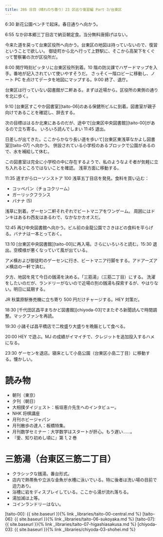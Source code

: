 ```yaml
---
title: 286 日目（晴れのち曇り）23 区巡り復習編 Part 3/台東区
---
```


6:30 新花公園ベンチで起床。春日通りへ向かう。

6:55 なか卯本郷三丁目店で納豆朝定食。当分無料唐揚げはない。

今来た道を戻って台東区役所へ向かう。台東区の地図は持っていないので、復習ということで欲しい。
御徒町から北へ行って上野駅に、そこから高架下をくぐって警察署の次が区役所だ。

8:00 開庁時刻ピッタリに台東区役所到着。10 階の防災課でハザードマップを入手。番地が記入されていて使いやすそうだ。
さっそく一階ロビーに移動し、ノート PC を点けてデータを地図にマップする。9:00 終了、退庁。

台東区は行っていない図書館が二軒ある。まずは近場から。区役所の東側の通りを北に歩く。

9:10 [台東区すこやか図書室][taito-06]のある保健所ビルに到着。図書室が親子向けであることを確認し、辞去する。

次の目標ははるか北東にあるのだが、途中で[台東区中央図書館][taito-00]があるので立ち寄る。
いろいろ読んでしまい 11:45 退出。

日差しが出てきた。ここからかなり長い道を歩いて[台東区東浅草なかよし図書室][taito-07] へ向かう。
併設されている小学校のあるブロックで公園があるので、水を補給して休む。

この図書室は完全に小学校の中に存在するようで、私のようなよそ者が気軽に立ち入れるところではないことを確認。
浅草方面に移動する。

11:35 道すがらローソンストア 100 浅草五丁目店を発見。食料を買い込む：
* コッペパン（チョコクリーム）
* ガーリックフランス
* バナナ (5)

浅草に到着。ゲーセン二軒それぞれでビートマニアをワンゲーム。
周囲にはドンキはあるわ西友はあるわで、なかなかカオスだ。

12:45 再び中央図書館へ向かう。ビル前の金龍公園でさきほどの食料を平らげる。バナナは一本とっておく。

13:10 [台東区中央図書館][taito-00]に再入場。さらにいろいろと読む。15:30 退出。空模様が悪くなっていて風が出ている。

アメ横および御徒町のゲーセンに行き、ビートマニア行脚をする。アドアーズアメ横店の一軒で済む。

夕方、地図を見て今日の銭湯を決める。「三筋湯」（三筋二丁目）にする。
洗濯をしたいのだが、ランドリーがないので近場の別の銭湯も探索するが、やはりない。明日に延期する。

JR 秋葉原駅券売機に立ち寄り 500 円だけチャージする。HEY 対策だ。

18:30 [千代田区昌平まちかど図書館][chiyoda-03]でまたぞろ新聞読んで時間調整。マックファンを再読。

19:30 小諸そば昌平橋店で二枚盛り大盛りを晩飯として食べる。

20:00 HEY で遊ぶ。MJ の成績がイマイチで、クレジットを追加投入するハメになる。

23:30 ゲーセンを退店。寝床として小島公園（台東区小島二丁目）に移動する。懐かしい。

# 読み物

* 朝刊（東京）
* 夕刊（朝日）
* 大相撲ダイジェスト：板垣恵介先生へのインタビュー。
* NHK 将棋講座
* 月刊ホビージャパン
* 月刊散歩の達人：板橋特集。
* 月刊数学セミナー：大学数学はスタートが肝心。もう遅い……。
* 『愛、知り初めし頃に』第 1, 2 巻

# 三筋湯（台東区三筋二丁目）

* クラシックな銭湯。番台形式。
* 店内で熱帯魚や立派な金魚が水槽に泳いでいる。特に後者は洗い場の目前で迫力あり。
* 浴槽に岩をディスプレイしている。ここから湯が流れ落ちる。
* 湯加減は上等。
* コインランドリーはない。

[taito-00]: {{ site.baseurl }}{% link _libraries/taito-00-central.md %}
[taito-06]: {{ site.baseurl }}{% link _libraries/taito-06-sukoyaka.md %}
[taito-07]: {{ site.baseurl }}{% link _libraries/taito-07-higashiasakusa.md %}
[chiyoda-03]: {{ site.baseurl }}{% link _libraries/chiyoda-03-shohei.md %}
